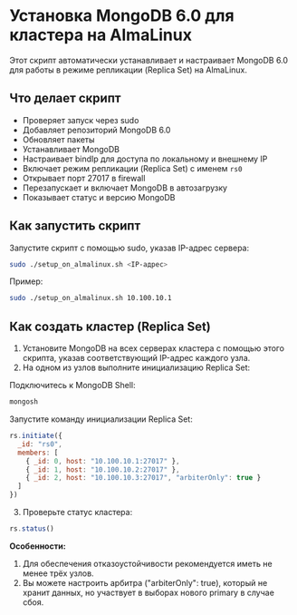 # Установка MongoDB 6.0 для кластера на AlmaLinux

Этот скрипт автоматически устанавливает и настраивает MongoDB 6.0 для работы в режиме репликации (Replica Set) на AlmaLinux.

## Что делает скрипт
- Проверяет запуск через sudo
- Добавляет репозиторий MongoDB 6.0
- Обновляет пакеты
- Устанавливает MongoDB
- Настраивает bindIp для доступа по локальному и внешнему IP
- Включает режим репликации (Replica Set) с именем `rs0`
- Открывает порт 27017 в firewall
- Перезапускает и включает MongoDB в автозагрузку
- Показывает статус и версию MongoDB

## Как запустить скрипт

Запустите скрипт с помощью sudo, указав IP-адрес сервера:

```bash
sudo ./setup_on_almalinux.sh <IP-адрес>
```

Пример:
```bash
sudo ./setup_on_almalinux.sh 10.100.10.1
```

## Как создать кластер (Replica Set)

1. Установите MongoDB на всех серверах кластера с помощью этого скрипта, указав соответствующий IP-адрес каждого узла.
2. На одном из узлов выполните инициализацию Replica Set:

Подключитесь к MongoDB Shell:

```bash
mongosh
```

Запустите команду инициализации Replica Set:

```js
rs.initiate({
  _id: "rs0",
  members: [
    { _id: 0, host: "10.100.10.1:27017" },
    { _id: 1, host: "10.100.10.2:27017" },
    { _id: 2, host: "10.100.10.3:27017", "arbiterOnly": true }
  ]
})
```

3. Проверьте статус кластера:

```js
rs.status()
```

**Особенности:**
1. Для обеспечения отказоустойчивости рекомендуется иметь не менее трёх узлов.
2. Вы можете настроить арбитра ("arbiterOnly": true), который не хранит данных, но участвует в выборах нового primary в случае сбоя.
